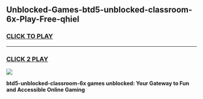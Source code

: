 
## Unblocked-Games-btd5-unblocked-classroom-6x-Play-Free-qhiel
<h3>
<a href="https://premium76.site?title=btd5-unblocked-classroom-6x&ref=10A">CLICK TO PLAY</a></h3>
<hr>

<h3>
<a href="https://premium76.site?title=btd5-unblocked-classroom-6x&ref=10A">CLICK 2 PLAY</a>
  
</h3>

<a href="https://premium76.site?title=btd5-unblocked-classroom-6x&ref=10A"><img src="https://clearcache.store/games.png"></a>


**btd5-unblocked-classroom-6x games unblocked: Your Gateway to Fun and Accessible Online Gaming**
